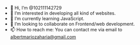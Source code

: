- 👋 Hi, I’m @102111142729
- 👀 I’m interested in developing all kind of websites.
- 🌱 I’m currently learning JavaScript.
- 💞️ I’m looking to collaborate on Frontend/web development.
- 📫 How to reach me: You can contact me via email to albertmariozaharia@gmail.com

<!---
102111142729/102111142729 is a ✨ special ✨ repository because its `README.md` (this file) appears on your GitHub profile.
You can click the Preview link to take a look at your changes.
--->
